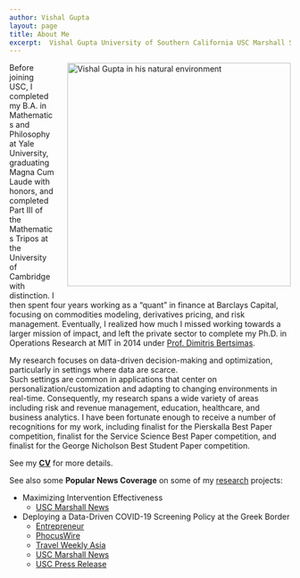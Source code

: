 ```yaml
---
author: Vishal Gupta
layout: page
title: About Me
excerpt:  Vishal Gupta University of Southern California USC Marshall School of Business biography bio
---
```

<!-- VG: Also try to stack it on top of some info about you like Velibor/Brad  Try to see if you can do more of a "wrap" of the text -->

 <img align="right"
 	src="{{site.baseurl}}/images/IMG_1346.JPG" 
 	alt="Vishal Gupta in his natural environment" 
 	style="width: 400px; padding-left: 20px; padding-bottom: 10px">

Before joining USC, I completed my B.A. in Mathematics and Philosophy at Yale University, graduating Magna Cum Laude with honors, and completed Part III of the Mathematics Tripos at the University of Cambridge with distinction. I then spent four years working as a “quant” in finance at Barclays Capital, focusing on commodities modeling, derivatives pricing, and risk management. 
Eventually, I realized how much I missed working towards a larger mission of impact, and left the private sector to complete my Ph.D. in Operations Research at MIT in 2014 under [Prof. Dimitris Bertsimas](https://www.mit.edu/~dbertsim/). 

My research focuses on data-driven decision-making and optimization, particularly in settings where data are scarce.  
Such settings are common in applications that center on personalization/customization and adapting to changing environments in real-time.  Consequently, my research spans a wide variety of areas including risk and revenue management, education, healthcare, and business analytics.  I have been fortunate enough to receive a number of recognitions for my work, including finalist for the Pierskalla Best Paper competition, finalist for the Service Science Best Paper competition, and finalist for the George Nicholson Best Student Paper competition. 

See my **[CV]({{site.baseurl}}/Papers/CV.pdf)** for more details.

See also some **Popular News Coverage** on some of my [research]({{site.baseurl}}/research.html) projects:
 - Maximizing Intervention Effectiveness
   - [USC Marshall News](https://www.marshall.usc.edu/news/targeting-treatment)
 - Deploying a Data-Driven COVID-19 Screening Policy at the Greek Border
   - [Entrepreneur](https://www.entrepreneur.com/article/363706)
   - [PhocusWire](https://www.phocuswire.com/algorithms-helped-bring-tourists-back-to-Greece)
   - [Travel Weekly Asia](https://www.travelweekly-asia.com/Destination-Travel/Reopening-to-tourism-It-s-all-Greek-to-me)
   - [USC Marshall News](https://www.marshall.usc.edu/news/data-driven-reopening)
   - [USC Press Release](https://pressroom.usc.edu/reopen-greek-economy/)


<!-- Before joining USC, Vishal completed his B.A. in Mathematics and Philosophy from Yale University, graduating Magna Cum Laude with honors, and completed Part III of the Mathematics Tripos at the University of Cambridge with distinction. He then spent four years working as a “quant” in finance at Barclays Capital focusing on commodities modeling, derivatives pricing, and risk management. 
Eventually, realizing how much he missed working towards a larger mission of impact, Vishal left the private sector to complete his Ph.D. in Operations Research at MIT in 2014 under [Prof. Dimitris Bertsimas](https://www.mit.edu/~dbertsim/). 

Vishal's research focuses on data-driven decision-making and optimization, particularly in settings where data are scarce.  
Such settings are common in applications that center on personalization/customization and adapting to changing environments in real-time.  Consequently, Vishal's research spans a wide variety of areas including risk and revenue management, education, healthcare, and business analytics.  He has received a number of recognitions for his work including Finalist for the Pierskalla Best Paper competition, Finalist for the Service Science Best Paper competition, and Finalist for the George Nicholson Best Student Paper competition. 

See his **[CV]({{site.baseurl}}/Papers/CV.pdf)** for more details. -->
    
